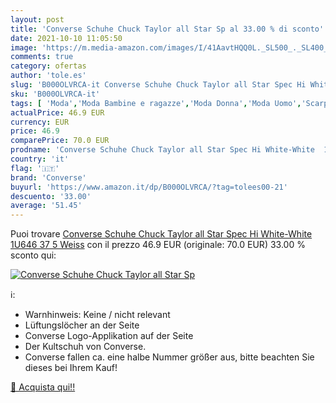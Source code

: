 ```yaml
---
layout: post
title: 'Converse Schuhe Chuck Taylor all Star Sp al 33.00 % di sconto'
date: 2021-10-10 11:05:50
image: 'https://m.media-amazon.com/images/I/41AavtHQQ0L._SL500_._SL400_.jpg'
comments: true
category: ofertas
author: 'tole.es'
slug: 'B000OLVRCA-it Converse Schuhe Chuck Taylor all Star Spec Hi White-White...'
sku: 'B000OLVRCA-it'
tags: [ 'Moda','Moda Bambine e ragazze','Moda Donna','Moda Uomo','Scarpe donna','Scarpe uomo','Sneaker casual da donna','Sneaker casual da uomo','Sneaker e scarpe sportive da donna','Sneaker e scarpe sportive da uomo','converse', ]
actualPrice: 46.9 EUR
currency: EUR
price: 46.9
comparePrice: 70.0 EUR
prodname: 'Converse Schuhe Chuck Taylor all Star Spec Hi White-White  1U646  37 5 Weiss'
country: 'it'
flag: '🇮🇹'
brand: 'Converse'
buyurl: 'https://www.amazon.it/dp/B000OLVRCA/?tag=tolees00-21'
descuento: '33.00'
average: '51.45'
---
```


Puoi trovare [Converse Schuhe Chuck Taylor all Star Spec Hi White-White  1U646  37 5 Weiss](https://www.amazon.it/dp/B000OLVRCA/?tag=tolees00-21) con il prezzo 46.9 EUR (originale: 70.0 EUR) 33.00 % sconto qui:

[![Converse Schuhe Chuck Taylor all Star Sp](https://m.media-amazon.com/images/I/41AavtHQQ0L._SL500_._SL400_.jpg)](https://www.amazon.it/dp/B000OLVRCA/?tag=tolees00-21)

ℹ️:

- Warnhinweis: Keine / nicht relevant
- Lüftungslöcher an der Seite
- Converse Logo-Applikation auf der Seite
- Der Kultschuh von Converse.
- Converse fallen ca. eine halbe Nummer größer aus, bitte beachten Sie dieses bei Ihrem Kauf!

[🛒 Acquista qui!!](https://www.amazon.it/dp/B000OLVRCA/?tag=tolees00-21)
